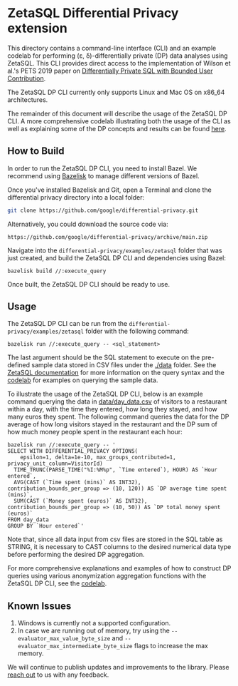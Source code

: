 # ZetaSQL Differential Privacy extension

This directory contains a command-line interface (CLI) and an example codelab
for performing (ε, δ)-differentially private (DP) data analyses using ZetaSQL.
This CLI provides direct access to the implementation of Wilson et al.'s PETS
2019 paper on [Differentially Private SQL with Bounded User Contribution](https://arxiv.org/abs/1909.01917).

The ZetaSQL DP CLI currently only supports Linux and Mac OS on x86_64
architectures.

The remainder of this document will describe the usage of the ZetaSQL DP CLI. A
more comprehensive codelab illustrating both the usage of the CLI as well as
explaining some of the DP concepts and results can be found [here](codelab.md).

## How to Build

In order to run the ZetaSQL DP CLI, you need to install Bazel. We recommend
using
[Bazelisk](https://docs.bazel.build/versions/main/updating-bazel.html#managing-bazel-versions-with-bazelisk)
to manage different versions of Bazel.

Once you've installed Bazelisk and Git, open a Terminal and clone the differential
privacy directory into a local folder:
```sh
git clone https://github.com/google/differential-privacy.git
```

Alternatively, you could download the source code via:
```shell
https://github.com/google/differential-privacy/archive/main.zip
```

Navigate into the `differential-privacy/examples/zetasql` folder that was
just created, and build the ZetaSQL DP CLI and dependencies using Bazel:
```shell
bazelisk build //:execute_query
```

Once built, the ZetaSQL DP CLI should be ready to use.

## Usage

The ZetaSQL DP CLI can be run from the
`differential-privacy/examples/zetasql` folder with the following command:

```shell
bazelisk run //:execute_query -- <sql_statement>
```

The last argument should be the SQL statement to execute on the pre-defined
sample data stored in CSV files under the [./data](data/) folder.  See the
[ZetaSQL
documentation](https://github.com/google/zetasql/blob/master/docs/differential-privacy.md)
for more information on the query syntax and the [codelab](codelab.md) for
examples on querying the sample data.

To illustrate the usage of the ZetaSQL DP CLI, below is an example command
querying the data in [data/day_data.csv](data/day_data.csv) of visitors to a
restaurant within a day, with the time they entered, how long they stayed, and
how many euros they spent. The following command queries the data for the DP
average of how long visitors stayed in the restaurant and the DP sum of how much
money people spent in the restaurant each hour:

```shell
bazelisk run //:execute_query -- '
SELECT WITH DIFFERENTIAL_PRIVACY OPTIONS(
    epsilon=1, delta=1e-10, max_groups_contributed=1, privacy_unit_column=VisitorId)
  TIME_TRUNC(PARSE_TIME("%I:%M%p", `Time entered`), HOUR) AS `Hour entered`,
  AVG(CAST (`Time spent (mins)` AS INT32), contribution_bounds_per_group => (10, 120)) AS `DP average time spent (mins)`,
  SUM(CAST (`Money spent (euros)` AS INT32), contribution_bounds_per_group => (10, 50)) AS `DP total money spent (euros)`
FROM day_data
GROUP BY `Hour entered`'
```

Note that, since all data input from csv files are stored in the SQL table as
STRING, it is necessary to CAST columns to the desired numerical data type
before performing the desired DP aggregation.

For more comprehensive explanations and examples of how to construct DP queries
using various anonymization aggregation functions with the ZetaSQL DP CLI, see
the [codelab](codelab.md).

## Known Issues

1. Windows is currently not a supported configuration.
1. In case we are running out of memory, try using the
   `--evaluator_max_value_byte_size` and
   `--evaluator_max_intermediate_byte_size` flags to increase the max memory.

We will continue to publish updates and improvements to the library. Please
[reach out](https://github.com/google/differential-privacy#reach-out) to us with
any feedback.

